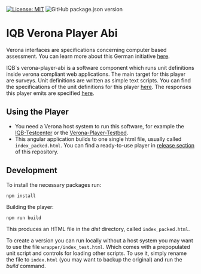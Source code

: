 [![License: MIT](https://img.shields.io/badge/License-MIT-yellow.svg?style=flat-square)](https://opensource.org/licenses/MIT)
![GitHub package.json version](https://img.shields.io/github/package-json/v/iqb-berlin/verona-player-abi?style=flat-square)

# IQB Verona Player Abi
Verona interfaces are specifications concerning computer based assessment. You can learn
more about this German initiative [here](https://github.com/verona-interfaces/introduction).

IQB`s verona-player-abi is a software component which runs unit definitions inside verona
compliant web applications. The main target for this player are surveys. Unit
definitions are written as simple text scripts. You can find the specifications of the unit definitions
for this player [here](https://github.com/iqb-berlin/verona-data-specifications/blob/main/unit-defs/manual_iqb-scripted.md).
The responses this player emits are specified [here](https://github.com/iqb-berlin/verona-data-specifications/blob/main/responses/manual_iqb-key-value.md).

## Using the Player
* You need a Verona host system to run this software, for example the
[IQB-Testcenter](https://github.com/iqb-berlin/testcenter-setup) or the
[Verona-Player-Testbed](https://github.com/iqb-berlin/verona-player-testbed).
* This angular application builds to one single html file, usually called `index_packed.html`.
You can find a ready-to-use player in [release section](https://github.com/iqb-berlin/verona-player-abi/releases) of
this repository.

## Development

To install the necessary packages run:

```
npm install
```

Building the player:
```
npm run build
```

This produces an HTML file in the *dist* directory, called `index_packed.html`.

To create a version you can run locally without a host system you may want
to use the file `wrapper/index_test.html`. Which comes with a prepopulated
unit script and controls for loading other scripts. To use it, simply rename
the file to `index.html` (you may want to backup the original) and run the *build* command.

